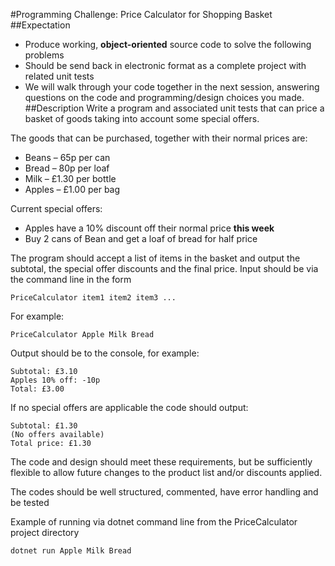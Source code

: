 #Programming Challenge: Price Calculator for Shopping Basket
##Expectation
- Produce working, **object-oriented** source code to solve the following problems
- Should be send back in electronic format as a complete project with related unit tests
- We will walk through your code together in the next session, answering questions on the code
  and programming/design choices you made.
##Description
Write a program and associated unit tests that can price a basket of goods taking into account some special offers.

The goods that can be purchased, together with their normal prices are:
- Beans – 65p per can
- Bread – 80p per loaf
- Milk – £1.30 per bottle
- Apples – £1.00 per bag

Current special offers:
- Apples have a 10% discount off their normal price **this week**
- Buy 2 cans of Bean and get a loaf of bread for half price
  
The program should accept a list of items in the basket and output the subtotal, the special offer discounts and the final price.
  Input should be via the command line in the form 
```
PriceCalculator item1 item2 item3 ...
```
  For example:
```
PriceCalculator Apple Milk Bread
```
Output should be to the console, for example:
```
Subtotal: £3.10
Apples 10% off: -10p
Total: £3.00
```
If no special offers are applicable the code should output:
```
Subtotal: £1.30
(No offers available)
Total price: £1.30
```
The code and design should meet these requirements, but be sufficiently flexible to allow future changes to the product list and/or discounts applied.

The codes should be well structured, commented, have error handling and be tested

Example of running via dotnet command line from the PriceCalculator project directory
```
dotnet run Apple Milk Bread
```